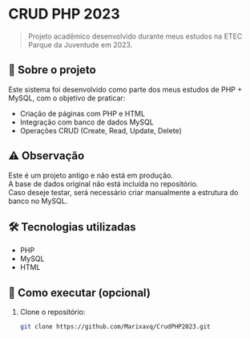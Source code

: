 # CRUD PHP 2023

> Projeto acadêmico desenvolvido durante meus estudos na ETEC Parque da Juventude em 2023.

## 📌 Sobre o projeto
Este sistema foi desenvolvido como parte dos meus estudos de PHP + MySQL, com o objetivo de praticar:
- Criação de páginas com PHP e HTML
- Integração com banco de dados MySQL
- Operações CRUD (Create, Read, Update, Delete)

## ⚠️ Observação
Este é um projeto antigo e não está em produção.  
A base de dados original não está incluída no repositório.  
Caso deseje testar, será necessário criar manualmente a estrutura do banco no MySQL.

## 🛠 Tecnologias utilizadas
- PHP
- MySQL
- HTML

## 🚀 Como executar (opcional)
1. Clone o repositório:
   ```bash
   git clone https://github.com/Marixavq/CrudPHP2023.git
